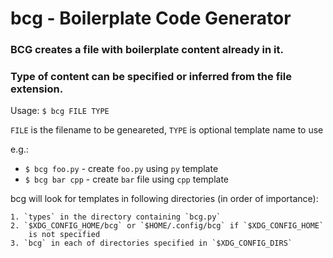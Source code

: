 # bcg - Boilerplate Code Generator
### BCG creates a file with boilerplate content already in it.
### Type of content can be specified or inferred from the file extension.

Usage:
`$ bcg FILE TYPE`

`FILE` is the filename to be geneareted,
`TYPE` is optional template name to use

e.g.:
* `$ bcg foo.py` - create `foo.py` using `py` template
* `$ bcg bar cpp` - create `bar` file using `cpp` template

bcg will look for templates in following directories (in order of importance):

	1. `types` in the directory containing `bcg.py`
	2. `$XDG_CONFIG_HOME/bcg` or `$HOME/.config/bcg` if `$XDG_CONFIG_HOME`
		is not specified
	3. `bcg` in each of directories specified in `$XDG_CONFIG_DIRS`
